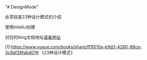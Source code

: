"# DesignMode" 

此项目是23种设计模式的介绍

使用IntelliJ创建

对应的blog文档地址[语雀地址](1)



[1]:https://www.yuque.com/books/share/ff1f010a-e9d3-4260-88ce-3c9af39fabd0?# 《23种设计模式》


